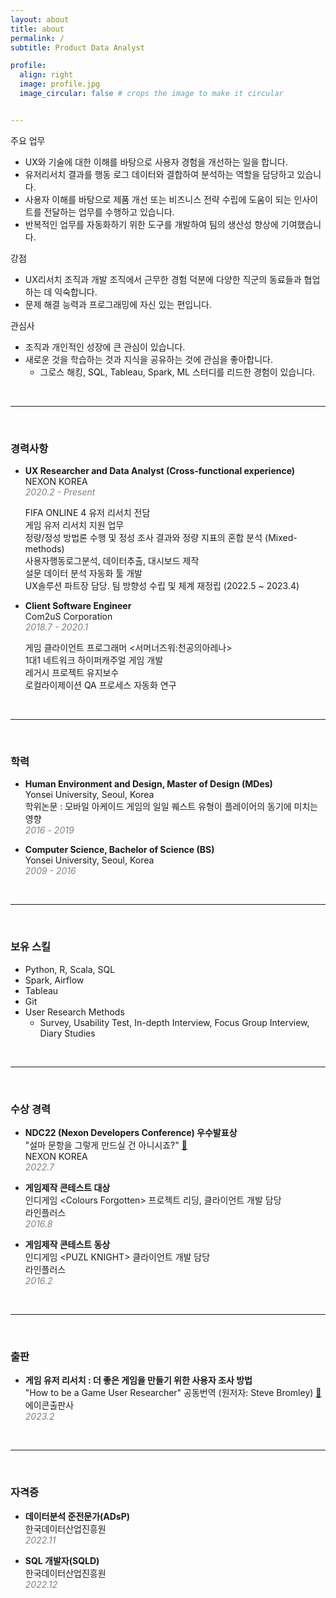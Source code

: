 ```yaml
---
layout: about
title: about
permalink: /
subtitle: Product Data Analyst

profile:
  align: right
  image: profile.jpg
  image_circular: false # crops the image to make it circular


---
```


주요 업무
- UX와 기술에 대한 이해를 바탕으로 사용자 경험을 개선하는 일을 합니다.
- 유저리서치 결과를 행동 로그 데이터와 결합하여 분석하는 역할을 담당하고 있습니다.
- 사용자 이해를 바탕으로 제품 개선 또는 비즈니스 전략 수립에 도움이 되는 인사이트를 전달하는 업무를 수행하고 있습니다.
- 반복적인 업무를 자동화하기 위한 도구를 개발하여 팀의 생산성 향상에 기여했습니다.


강점
- UX리서치 조직과 개발 조직에서 근무한 경험 덕분에 다양한 직군의 동료들과 협업하는 데 익숙합니다.
- 문제 해결 능력과 프로그래밍에 자신 있는 편입니다.

관심사
- 조직과 개인적인 성장에 큰 관심이 있습니다.
- 새로운 것을 학습하는 것과 지식을 공유하는 것에 관심을 좋아합니다.
  - 그로스 해킹, SQL, Tableau, Spark, ML 스터디를 리드한 경험이 있습니다.
 

<br/>

---

<br/>

### 경력사항
* **UX Researcher and Data Analyst (Cross-functional experience)**  
  NEXON KOREA  
  *<span style="color:gray">2020.2 - Present</span>*  
  
  FIFA ONLINE 4 유저 리서치 전담  
  게임 유저 리서치 지원 업무  
  정량/정성 방법론 수행 및 정성 조사 결과와 정량 지표의 혼합 분석 (Mixed-methods)  
  사용자행동로그분석, 데이터추출, 대시보드 제작  
  설문 데이터 분석 자동화 툴 개발  
  UX솔루션 파트장 담당. 팀 방향성 수립 및 체계 재정립 (2022.5 ~ 2023.4)
  
  
* **Client Software Engineer**  
  Com2uS Corporation  
  *<span style="color:gray">2018.7 - 2020.1</span>*  
  
  게임 클라이언트 프로그래머 \<서머너즈워:천공의아레나\>  
  1대1 네트워크 하이퍼캐주얼 게임 개발  
  레거시 프로젝트 유지보수  
  로컬라이제이션 QA 프로세스 자동화 연구  

<br/>

---

<br/>


### 학력
* **Human Environment and Design, Master of Design (MDes)**  
  Yonsei University, Seoul, Korea  
  학위논문 : 모바일 아케이드 게임의 일일 퀘스트 유형이 플레이어의 동기에 미치는 영향  
  *<span style="color:gray">2016 - 2019</span>*  

* **Computer Science, Bachelor of Science (BS)**  
  Yonsei University, Seoul, Korea  
  *<span style="color:gray">2009 - 2016</span>*  

<br/>

---

<br/>

### 보유 스킬
* Python, R, Scala, SQL
* Spark, Airflow
* Tableau
* Git
* User Research Methods  
  * Survey, Usability Test, In-depth Interview, Focus Group Interview, Diary Studies   

<br/>

---

<br/>

### 수상 경력
* **NDC22 \(Nexon Developers Conference\) 우수발표상**  
  "설마 문항을 그렇게 만드실 건 아니시죠?" [🔗](https://www.youtube.com/watch?v=4wA7N9QHZ5I/)  
  NEXON KOREA  
  *<span style="color:gray">2022.7</span>*  

* **게임제작 콘테스트 대상**  
  인디게임 \<Colours Forgotten\> 프로젝트 리딩, 클라이언트 개발 담당  
  라인플러스  
  *<span style="color:gray">2016.8</span>*  

* **게임제작 콘테스트 동상**  
  인디게임 \<PUZL KNIGHT\> 클라이언트 개발 담당  
  라인플러스  
  *<span style="color:gray">2016.2</span>*  

<br/>

---

<br/>


### 출판
* **게임 유저 리서치 : 더 좋은 게임을 만들기 위한 사용자 조사 방법**  
  "How to be a Game User Researcher" 공동번역 (원저자: Steve Bromley) [🔗](https://www.yes24.com/Product/Goods/117447644)  
  에이콘출판사  
  *<span style="color:gray">2023.2</span>*  


<br/>

---

<br/>


### 자격증
* **데이터분석 준전문가(ADsP)**  
  한국데이터산업진흥원  
  *<span style="color:gray">2022.11</span>*  

* **SQL 개발자(SQLD)**  
  한국데이터산업진흥원  
  *<span style="color:gray">2022.12</span>*  

<br/>